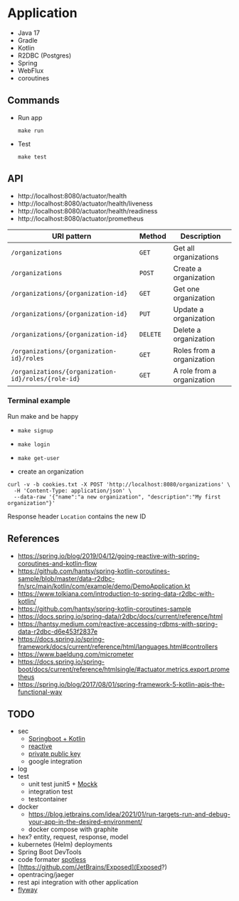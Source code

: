 # Application

- Java 17
- Gradle
- Kotlin
- R2DBC (Postgres)
- Spring
- WebFlux
- coroutines

## Commands

- Run app
  ```shell
  make run
  ```

- Test
  ```shell
  make test
  ```

## API

- http://localhost:8080/actuator/health
- http://localhost:8080/actuator/health/liveness
- http://localhost:8080/actuator/health/readiness
- http://localhost:8080/actuator/prometheus

| URI pattern | Method | Description |
|-------------|--------|-------------|
| `/organizations` | `GET` | Get all organizations |
| `/organizations` | `POST` | Create a organization |
| `/organizations/{organization-id}` | `GET` | Get one organization |
| `/organizations/{organization-id}` | `PUT` | Update a organization |
| `/organizations/{organization-id}` | `DELETE` | Delete a organization |
| `/organizations/{organization-id}/roles` | `GET` | Roles from a organization |
| `/organizations/{organization-id}/roles/{role-id}` | `GET` | A role from a organization |

### Terminal example

Run make and be happy

- `make signup`
- `make login`
- `make get-user`

- create an organization
```shell
curl -v -b cookies.txt -X POST 'http://localhost:8080/organizations' \
  -H 'Content-Type: application/json' \
  --data-raw '{"name":"a new organization", "description":"My first organization"}'
```

Response header `Location` contains the new ID

## References
- https://spring.io/blog/2019/04/12/going-reactive-with-spring-coroutines-and-kotlin-flow
- https://github.com/hantsy/spring-kotlin-coroutines-sample/blob/master/data-r2dbc-fn/src/main/kotlin/com/example/demo/DemoApplication.kt
- https://www.tolkiana.com/introduction-to-spring-data-r2dbc-with-kotlin/
- https://github.com/hantsy/spring-kotlin-coroutines-sample
- https://docs.spring.io/spring-data/r2dbc/docs/current/reference/html
- https://hantsy.medium.com/reactive-accessing-rdbms-with-spring-data-r2dbc-d6e453f2837e
- https://docs.spring.io/spring-framework/docs/current/reference/html/languages.html#controllers
- https://www.baeldung.com/micrometer
- https://docs.spring.io/spring-boot/docs/current/reference/htmlsingle/#actuator.metrics.export.prometheus
- https://spring.io/blog/2017/08/01/spring-framework-5-kotlin-apis-the-functional-way

## TODO
- sec 
  - [Springboot + Kotlin](https://medium.com/@jonssantana/authentication-e-authorization-usando-springboot-kotlin-382681024d08)
  - [reactive](https://medium.com/@jaidenashmore/jwt-authentication-in-spring-boot-webflux-6880c96247c7)
  - [private public key](https://www.novixys.com/blog/how-to-generate-rsa-keys-java/)
  - google integration
- log
- test
  - unit test junit5 + [Mockk](https://mockk.io/)
  - integration test
  - testcontainer
- docker
  - https://blog.jetbrains.com/idea/2021/01/run-targets-run-and-debug-your-app-in-the-desired-environment/
  - docker compose with graphite
- hex? entity, request, response, model
- kubernetes (Helm) deployments
- Spring Boot DevTools
- code formater [spotless](https://github.com/diffplug/spotless)
- [https://github.com/JetBrains/Exposed](Exposed?)
- opentracing/jaeger
- rest api integration with other application
- [flyway](https://flywaydb.org)
